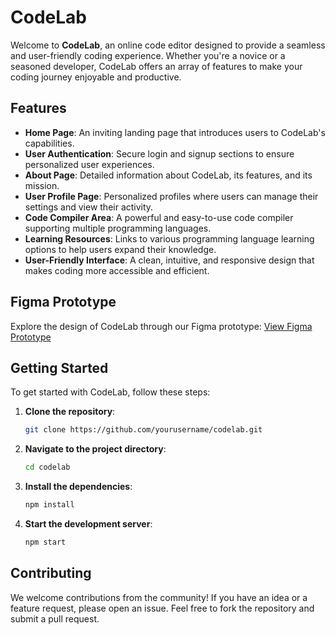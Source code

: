 # CodeLab

Welcome to **CodeLab**, an online code editor designed to provide a seamless and user-friendly coding experience. Whether you're a novice or a seasoned developer, CodeLab offers an array of features to make your coding journey enjoyable and productive.

## Features

- **Home Page**: An inviting landing page that introduces users to CodeLab's capabilities.
- **User Authentication**: Secure login and signup sections to ensure personalized user experiences.
- **About Page**: Detailed information about CodeLab, its features, and its mission.
- **User Profile Page**: Personalized profiles where users can manage their settings and view their activity.
- **Code Compiler Area**: A powerful and easy-to-use code compiler supporting multiple programming languages.
- **Learning Resources**: Links to various programming language learning options to help users expand their knowledge.
- **User-Friendly Interface**: A clean, intuitive, and responsive design that makes coding more accessible and efficient.

## Figma Prototype

Explore the design of CodeLab through our Figma prototype:
[View Figma Prototype](https://www.figma.com/your-prototype-link)

## Getting Started

To get started with CodeLab, follow these steps:

1. **Clone the repository**:
    ```bash
    git clone https://github.com/yourusername/codelab.git
    ```
2. **Navigate to the project directory**:
    ```bash
    cd codelab
    ```
3. **Install the dependencies**:
    ```bash
    npm install
    ```
4. **Start the development server**:
    ```bash
    npm start
    ```

## Contributing

We welcome contributions from the community! If you have an idea or a feature request, please open an issue. Feel free to fork the repository and submit a pull request.
